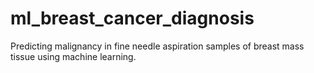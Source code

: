 # ml_breast_cancer_diagnosis
Predicting malignancy in fine needle aspiration samples of breast mass tissue using machine learning. 
